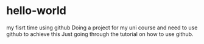 hello-world
===========

my fisrt time using github
Doing a project for my uni course and need to use github to achieve this
Just going through the tutorial on how to use github.

